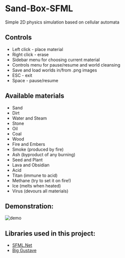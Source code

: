 # Sand-Box-SFML
Simple 2D physics simulation based on cellular automata
## Controls
* Left click - place material
* Right click - erase
* Sidebar menu for choosing current material
* Controls menu for pause/resume and world cleansing
* Save and load worlds in/from .png images
* ESC - exit
* Space - pause/resume
## Available materials
* Sand
* Dirt
* Water and Steam
* Stone
* Oil
* Coal
* Wood
* Fire and Embers
* Smoke (produced by fire)
* Ash (byproduct of any burning)
* Seed and Plant
* Lava and Obsidian
* Acid
* Titan (immune to acid)
* Methane (try to set it on fire!)
* Ice (melts when heated)
* Virus (devours all materials)
## Demonstration:
![demo](demo.gif)
## Libraries used in this project:
* [SFML.Net](https://github.com/SFML/SFML.Net)
* [Big Gustave](https://github.com/EliotJones/BigGustave)
